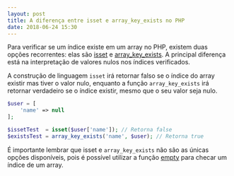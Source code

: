 ```yaml
---
layout: post
title: A diferença entre isset e array_key_exists no PHP
date: 2018-06-24 15:30
---
```


Para verificar se um índice existe em um array no PHP, existem duas opções recorrentes: elas são [isset](http://php.net/isset) e [array_key_exists](http://php.net/array_key_exists). A principal diferença está na interpretação de valores nulos nos índices verificados.

A construção de linguagem ```isset``` irá retornar falso se o índice do array existir mas tiver o valor nulo, enquanto a função ```array_key_exists``` irá retornar verdadeiro se o índice existir, mesmo que o seu valor seja nulo.

```php
$user = [
    'name' => null
];

$issetTest  = isset($user['name']); // Retorna false
$existsTest = array_key_exists('name', $user); // Retorna true
```

É importante lembrar que isset e ```array_key_exists``` não são as únicas opções disponíveis, pois é possível utilizar a função [empty](http://php.net/empty) para checar um índice de um array.
